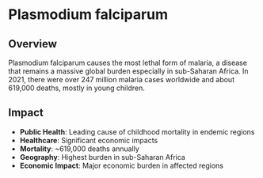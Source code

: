 # Plasmodium falciparum

## Overview

Plasmodium falciparum causes the most lethal form of malaria, a disease that remains a massive global burden especially in sub-Saharan Africa. In 2021, there were over 247 million malaria cases worldwide and about 619,000 deaths, mostly in young children.

## Impact

- **Public Health**: Leading cause of childhood mortality in endemic regions
- **Healthcare**: Significant economic impacts
- **Mortality**: ~619,000 deaths annually
- **Geography**: Highest burden in sub-Saharan Africa
- **Economic Impact**: Major economic burden in affected regions
